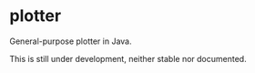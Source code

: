# plotter
General-purpose plotter in Java.

This is still under development, neither stable nor documented.
